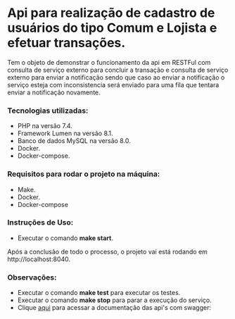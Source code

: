 # Api para realização de cadastro de usuários do tipo Comum e Lojista e efetuar transações.

Tem o objeto de demonstrar o funcionamento da api em RESTFul com consulta de serviço externo para concluir a transação
e consulta de serviço externo para enviar a notificação sendo que caso ao enviar a notificação o serviço esteja 
com inconsistencia será enviado para uma fila que tentara enviar a notificação novamente.


### Tecnologias utilizadas:
- PHP na versão 7.4.
- Framework Lumen na versão 8.1.
- Banco de dados MySQL na versão 8.0.
- Docker.
- Docker-compose.

### Requisitos para rodar o projeto na máquina:
- Make.
- Docker.
- Docker-compose

### Instruções de Uso:
- Executar o comando **make start**.

Após a conclusão de todo o processo, o projeto vai está rodando em http://localhost:8040.

### Observações:
- Executar o comando **make test** para executar os testes.
- Executar o comando **make stop** para parar a execução do serviço.
- Clique [aqui](https://github.com/jonasnsilva/transacao/blob/master/swagger/swagger.yaml) para acessar a documentação das api's com swagger: 



